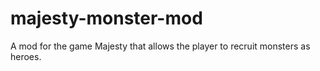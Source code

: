 # majesty-monster-mod
A mod for the game Majesty that allows the player to recruit monsters as heroes.
